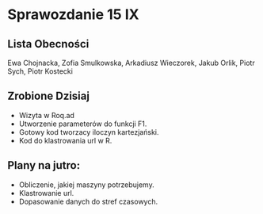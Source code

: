 Sprawozdanie 15 IX
==================

Lista Obecności
---------------

Ewa Chojnacka, Zofia Smulkowska, Arkadiusz Wieczorek, Jakub Orlik, Piotr Sych, Piotr Kostecki

Zrobione Dzisiaj
----------------

* Wizyta w Roq.ad
* Utworzenie parameterów do funkcji F1.
* Gotowy kod tworzacy iloczyn kartezjański.
* Kod do klastrowania url w R.

Plany na jutro:
----------------
* Obliczenie, jakiej maszyny potrzebujemy.
* Klastrowanie url.
* Dopasowanie danych do stref czasowych.
